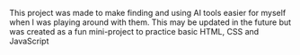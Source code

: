 This project was made to make finding and using AI tools easier for myself when I was playing around with them. This may be updated in the future but was created as a fun mini-project to practice basic HTML, CSS and JavaScript
